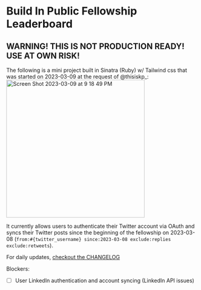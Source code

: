 # Build In Public Fellowship Leaderboard

## WARNING! THIS IS NOT PRODUCTION READY! USE AT OWN RISK!


The following is a mini project built in Sinatra (Ruby) w/ Tailwind css that was started on 2023-03-09 at the request of @thisiskp_:
<img width="365" alt="Screen Shot 2023-03-09 at 9 18 49 PM" src="https://user-images.githubusercontent.com/432526/224217505-b4511728-1801-4548-96f8-f7b44278d68e.png">

It currently allows users to authenticate their Twitter account via OAuth and syncs their Twitter posts since the beginning of the fellowship on 2023-03-08 (`from:#{twitter_username} since:2023-03-08 exclude:replies exclude:retweets`).


For daily updates, [checkout the CHANGELOG](/CHANGELOG.md)


Blockers:
- [ ] User LinkedIn authentication and account syncing (LinkedIn API issues)
